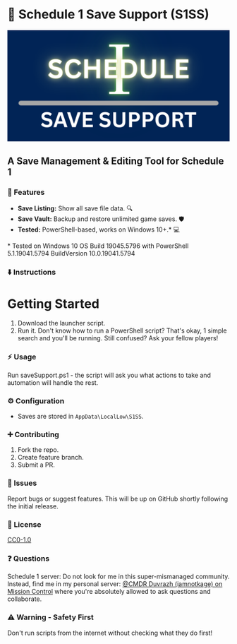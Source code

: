 # 💾 Schedule 1 Save Support (S1SS)
![Schedule 1 Save Support](Assets/s1ss.png)
## A Save Management & Editing Tool for Schedule 1

### 🚀 Features

* **Save Listing:** Show all save file data. 🔍
* **Save Vault:** Backup and restore unlimited game saves. 🛡️
* **Tested:** PowerShell-based, works on Windows 10+.\* 💻

\* Tested on Windows 10 OS Build 19045.5796 with PowerShell 5.1.19041.5794 BuildVersion 10.0.19041.5794

### ⬇️ Instructions

# Getting Started
1.  Download the launcher script.
2.  Run it. Don't know how to run a PowerShell script? That's okay, 1 simple search and you'll be running. Still confused? Ask your fellow players!

### ⚡ Usage

Run saveSupport.ps1 - the script will ask you what actions to take and automation will handle the rest.

### ⚙️ Configuration

* Saves are stored in `AppData\LocalLow\S1SS`.

### ➕ Contributing

1.  Fork the repo.
2.  Create feature branch.
3.  Submit a PR.

### 🐛 Issues

Report bugs or suggest features.
This will be up on GitHub shortly following the initial release.

### 📜 License

[CC0-1.0](LICENSE)

### ❓ Questions

Schedule 1 server: Do not look for me in this super-mismanaged community. Instead, find me in my personal server: [@CMDR Duvrazh (iamnotkage) on Mission Control](https://discord.gg/sjVmCufX3f) where you're absolutely allowed to ask questions and collaborate.

### ⚠ Warning - Safety First

Don't run scripts from the internet without checking what they do first!
